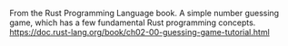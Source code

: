 From the Rust Programming Language book. A simple number guessing game, which has a few fundamental Rust programming concepts.
https://doc.rust-lang.org/book/ch02-00-guessing-game-tutorial.html

